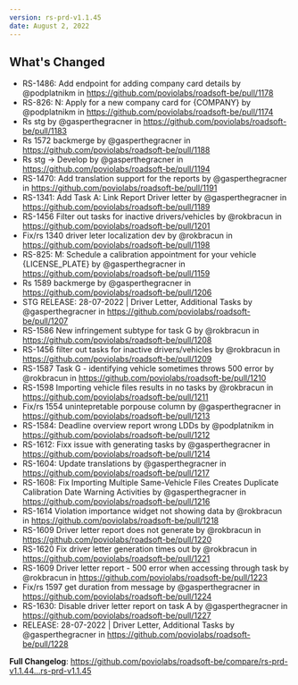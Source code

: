 ```yaml
---
version: rs-prd-v1.1.45
date: August 2, 2022
---
```


## What's Changed
* RS-1486: Add endpoint for adding company card details by @podplatnikm in https://github.com/poviolabs/roadsoft-be/pull/1178
* RS-826: N: Apply for a new company card for {COMPANY} by @podplatnikm in https://github.com/poviolabs/roadsoft-be/pull/1174
* Rs stg by @gasperthegracner in https://github.com/poviolabs/roadsoft-be/pull/1183
* Rs 1572 backmerge by @gasperthegracner in https://github.com/poviolabs/roadsoft-be/pull/1188
* Rs stg -> Develop by @gasperthegracner in https://github.com/poviolabs/roadsoft-be/pull/1194
* RS-1470: Add translation support for the reports by @gasperthegracner in https://github.com/poviolabs/roadsoft-be/pull/1191
* RS-1341: Add Task A:  Link Report Driver letter by @gasperthegracner in https://github.com/poviolabs/roadsoft-be/pull/1189
* RS-1456 Filter out tasks for inactive drivers/vehicles by @rokbracun in https://github.com/poviolabs/roadsoft-be/pull/1201
* Fix/rs 1340 driver leter localization dev by @rokbracun in https://github.com/poviolabs/roadsoft-be/pull/1198
* RS-825: M: Schedule a calibration appointment for your vehicle {LICENSE_PLATE} by @gasperthegracner in https://github.com/poviolabs/roadsoft-be/pull/1159
* Rs 1589 backmerge by @gasperthegracner in https://github.com/poviolabs/roadsoft-be/pull/1206
* STG RELEASE: 28-07-2022 | Driver Letter, Additional Tasks by @gasperthegracner in https://github.com/poviolabs/roadsoft-be/pull/1207
* RS-1586 New infringement subtype for task G by @rokbracun in https://github.com/poviolabs/roadsoft-be/pull/1208
* RS-1456 filter out tasks for inactive drivers/vehicles by @rokbracun in https://github.com/poviolabs/roadsoft-be/pull/1209
* RS-1587 Task G - identifying vehicle sometimes throws 500 error by @rokbracun in https://github.com/poviolabs/roadsoft-be/pull/1210
* RS-1598 Importing vehicle files results in no tasks by @rokbracun in https://github.com/poviolabs/roadsoft-be/pull/1211
* Fix/rs 1554 unintepretable porpouse column by @gasperthegracner in https://github.com/poviolabs/roadsoft-be/pull/1213
* RS-1584: Deadline overview report wrong LDDs by @podplatnikm in https://github.com/poviolabs/roadsoft-be/pull/1212
* RS-1612: Fixx issue with generating tasks by @gasperthegracner in https://github.com/poviolabs/roadsoft-be/pull/1214
* RS-1604: Update translations by @gasperthegracner in https://github.com/poviolabs/roadsoft-be/pull/1217
* RS-1608: Fix Importing Multiple Same-Vehicle Files Creates Duplicate Calibration Date Warning Activities by @gasperthegracner in https://github.com/poviolabs/roadsoft-be/pull/1216
* RS-1614 Violation importance widget not showing data by @rokbracun in https://github.com/poviolabs/roadsoft-be/pull/1218
* RS-1609 Driver letter report does not generate by @rokbracun in https://github.com/poviolabs/roadsoft-be/pull/1220
* RS-1620 Fix driver letter generation times out by @rokbracun in https://github.com/poviolabs/roadsoft-be/pull/1221
* RS-1609 Driver letter report - 500 error when accessing through task by @rokbracun in https://github.com/poviolabs/roadsoft-be/pull/1223
* Fix/rs 1597 get duration from message by @gasperthegracner in https://github.com/poviolabs/roadsoft-be/pull/1224
* RS-1630: Disable driver letter report on task A by @gasperthegracner in https://github.com/poviolabs/roadsoft-be/pull/1227
* RELEASE: 28-07-2022 | Driver Letter, Additional Tasks by @gasperthegracner in https://github.com/poviolabs/roadsoft-be/pull/1228


**Full Changelog**: https://github.com/poviolabs/roadsoft-be/compare/rs-prd-v1.1.44...rs-prd-v1.1.45